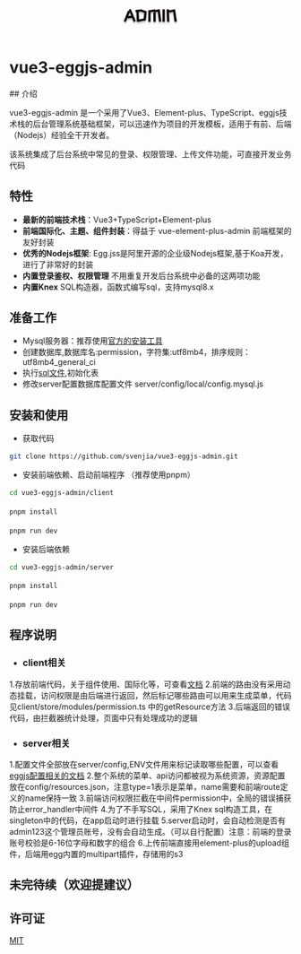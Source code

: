 <div align="center"> <a href="https://github.com/svenjia/vue3-eggjs-admin"> <img width="100" src="./client/public/logo.png"> </a> <br> <br>
</div>
<h1>vue3-eggjs-admin</h1>
## 介绍

vue3-eggjs-admin 是一个采用了Vue3、Element-plus、TypeScript、eggjs技术栈的后台管理系统基础框架，可以迅速作为项目的开发模板，适用于有前、后端（Nodejs）经验全干开发者。

该系统集成了后台系统中常见的登录、权限管理、上传文件功能，可直接开发业务代码

## 特性

- **最新的前端技术栈**：Vue3+TypeScript+Element-plus
- **前端国际化、主题、组件封装**：得益于 vue-element-plus-admin 前端框架的友好封装
- **优秀的Nodejs框架**: Egg.jss是阿里开源的企业级Nodejs框架,基于Koa开发，进行了非常好的封装
- **内置登录鉴权、权限管理** 不用重复开发后台系统中必备的这两项功能
- **内置Knex** SQL构造器，函数式编写sql，支持mysql8.x

## 准备工作

- Mysql服务器：推荐使用[官方的安装工具](https://dev.mysql.com/downloads/installer/)
- 创建数据库,数据库名:permission，字符集:utf8mb4，排序规则：utf8mb4_general_ci
- 执行[sql文件](./server/dbs/permission.sql),初始化表
- 修改server配置数据库配置文件 server/config/local/config.mysql.js


## 安装和使用

- 获取代码

```bash
git clone https://github.com/svenjia/vue3-eggjs-admin.git
```

-  安装前端依赖、启动前端程序 （推荐使用pnpm）

```bash
cd vue3-eggjs-admin/client

pnpm install 

pnpm run dev

```

-  安装后端依赖

```bash
cd vue3-eggjs-admin/server

pnpm install

pnpm run dev

```

## 程序说明
- ### client相关
1.存放前端代码，关于组件使用、国际化等，可查看[文档](https://element-plus-admin-doc.cn/guide/introduction.html)
2.前端的路由没有采用动态挂载，访问权限是由后端进行返回，然后标记哪些路由可以用来生成菜单，代码见client/store/modules/permission.ts 中的getResource方法
3.后端返回的错误代码，由拦截器统计处理，页面中只有处理成功的逻辑
- ### server相关
1.配置文件全部放在server/config,ENV文件用来标记读取哪些配置，可以查看[eggjs配置相关的文档](https://www.eggjs.org/zh-CN/basics/config)
2.整个系统的菜单、api访问都被视为系统资源，资源配置放在config/resources.json，注意type=1表示是菜单，name需要和前端route定义的name保持一致
3.前端访问权限拦截在中间件permission中，全局的错误捕获防止error_handler中间件
4.为了不手写SQL，采用了Knex sql构造工具，在singleton中的代码，在app启动时进行挂载
5.server启动时，会自动检测是否有admin123这个管理员账号，没有会自动生成。（可以自行配置）注意：前端的登录账号校验是6-16位字母和数字的组合
6.上传前端直接用element-plus的upload组件，后端用egg内置的multipart插件，存储用的s3

## 未完待续（欢迎提建议）

## 许可证

[MIT](./LICENSE)
